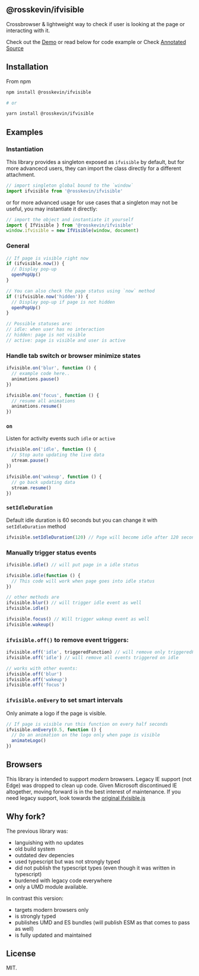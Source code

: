 ## @rosskevin/ifvisible

Crossbrowser & lightweight way to check if user is looking at the page or interacting with it.

Check out the [Demo](http://rosskevin.github.com/ifvisible/demo.html) or read below for code example or Check [Annotated Source](http://rosskevin.github.com/ifvisible/docs/ifvisible.html)

## Installation

From npm

```sh
npm install @rosskevin/ifvisible

# or

yarn install @rosskevin/ifvisible
```

## Examples

### Instantiation

This library provides a singleton exposed as `ifvisible` by default, but for more advancecd users, they can import the class directly for a different attachment.

```js
// import singleton global bound to the `window`
import ifvisible from '@rosskevin/ifvisible'
```

or for more advanced usage for use cases that a singleton may not be useful, you may instantiate it directly:

```js
// import the object and instantiate it yourself
import { IfVisible } from '@rosskevin/ifvisible'
window.ifvisible = new IfVisible(window, document)
```

### General

```js
// If page is visible right now
if (ifvisible.now()) {
  // Display pop-up
  openPopUp()
}

// You can also check the page status using `now` method
if (!ifvisible.now('hidden')) {
  // Display pop-up if page is not hidden
  openPopUp()
}

// Possible statuses are:
// idle: when user has no interaction
// hidden: page is not visible
// active: page is visible and user is active
```

### Handle tab switch or browser minimize states

```js
ifvisible.on('blur', function () {
  // example code here..
  animations.pause()
})

ifvisible.on('focus', function () {
  // resume all animations
  animations.resume()
})
```

### `on`

Listen for activity events such `idle` or `active`

```js
ifvisible.on('idle', function () {
  // Stop auto updating the live data
  stream.pause()
})

ifvisible.on('wakeup', function () {
  // go back updating data
  stream.resume()
})
```

### `setIdleDuration`

Default idle duration is 60 seconds but you can change it with `setIdleDuration` method

```js
ifvisible.setIdleDuration(120) // Page will become idle after 120 seconds
```

### Manually trigger status events

```js
ifvisible.idle() // will put page in a idle status

ifvisible.idle(function () {
  // This code will work when page goes into idle status
})

// other methods are
ifvisible.blur() // will trigger idle event as well
ifvisible.idle()

ifvisible.focus() // Will trigger wakeup event as well
ifvisible.wakeup()
```

### `ifvisible.off()` to remove event triggers:

```js
ifvisible.off('idle', triggeredFunction) // will remove only triggeredFunction from being tiggered on idle
ifvisible.off('idle') // will remove all events triggered on idle

// works with other events:
ifvisible.off('blur')
ifvisible.off('wakeup')
ifvisible.off('focus')
```

### `ifvisible.onEvery` to set smart intervals

Only animate a logo if the page is visible.

```js
// If page is visible run this function on every half seconds
ifvisible.onEvery(0.5, function () {
  // Do an animation on the logo only when page is visible
  animateLogo()
})
```

## Browsers

This library is intended to support _modern_ browsers. Legacy IE support (not Edge) was dropped to clean up code. Given Microsoft discontinued IE altogether, moving forward is in the best interest of maintenance. If you need legacy support, look towards the [original ifvisible.js](https://github.com/serkanyersen/ifvisible.js)

## Why fork?

The previous library was:

- languishing with no updates
- old build system
- outdated dev depencies
- used typescript but was not strongly typed
- did not publish the typescript types (even though it was written in typescript)
- burdened with legacy code everywhere
- only a UMD module available.

In contrast this version:

- targets modern browsers only
- is strongly typed
- publishes UMD and ES bundles (will publish ESM as that comes to pass as well)
- is fully updated and maintained

## License

MIT.
